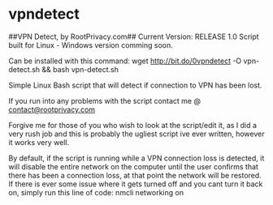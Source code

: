 # vpndetect
##VPN Detect, by RootPrivacy.com##
Current Version: RELEASE 1.0
Script built for Linux - Windows version comming soon.

Can be installed with this command: wget http://bit.do/0vpndetect -O vpn-detect.sh && bash vpn-detect.sh

Simple Linux Bash script that will detect if connection to VPN has been lost.

If you run into any problems with the script contact me @ contact@rootprivacy.com

Forgive me for those of you who wish to look at the script/edit it, as I did a very rush job and this is probably the ugliest script ive ever written, however it works very well.

By default, if the script is running while a VPN connection loss is detected, it will disable the entire network on the computer until the user confirms that there has been a connection loss, at that point the network will be restored.
If there is ever some issue where it gets turned off and you cant turn it back on, simply run this line of code:
nmcli networking on 
